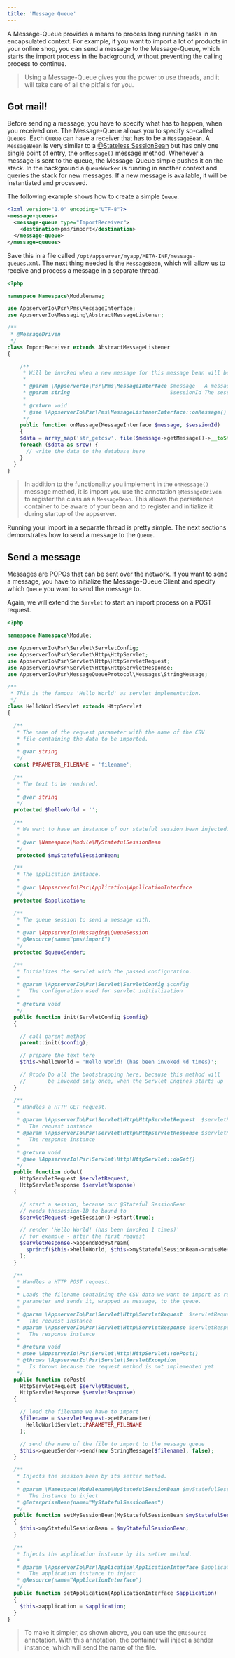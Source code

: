 ```yaml
---
title: 'Message Queue'
---
```


A Message-Queue provides a means to process long running tasks in an encapsulated context.
For example, if you want to import a lot of products in your online shop, you can send a
message to the Message-Queue, which starts the import process in the background, without
preventing the calling process to continue.

> Using a Message-Queue gives you the power to use threads, and it will take care of all the pitfalls for you.

## Got mail!

Before sending a message, you have to specify what has to happen, when you received one. The
Message-Queue allows you to specify so-called `Queues`. Each `Queue` can have a receiver that
has to be a `MessageBean`. A `MessageBean` is very similar to a [@Stateless SessionBean](#@stateless-session-bean)
but has only one single point of entry, the `onMessage()` message method. Whenever a message
is sent to the queue, the Message-Queue simple pushes it on the stack. In the background a
`QueueWorker` is running in another context and queries the stack for new messages. If a new
message is available, it will be instantiated and processed.

The following example shows how to create a simple `Queue`.

```xml
<?xml version="1.0" encoding="UTF-8"?>
<message-queues>
  <message-queue type="ImportReceiver">
    <destination>pms/import</destination>
  </message-queue>
</message-queues>
```

Save this in a file called `/opt/appserver/myapp/META-INF/message-queues.xml`. The next thing
needed is the `MessageBean`, which will allow us to receive and process a message in a separate thread.

```php
<?php

namespace Namespace\Modulename;

use AppserverIo\Psr\Pms\MessageInterface;
use AppserverIo\Messaging\AbstractMessageListener;

/**
 * @MessageDriven
 */
class ImportReceiver extends AbstractMessageListener
{

    /**
     * Will be invoked when a new message for this message bean will be available.
     *
     * @param \AppserverIo\Psr\Pms\MessageInterface $message   A message this message bean is listen for
     * @param string                                $sessionId The session ID
     *
     * @return void
     * @see \AppserverIo\Psr\Pms\MessageListenerInterface::onMessage()
     */
    public function onMessage(MessageInterface $message, $sessionId)
    {
    $data = array_map('str_getcsv', file($message->getMessage()->__toString()));
    foreach ($data as $row) {
      // write the data to the database here
    }
  }
}
```

> In addition to the functionality you implement in the `onMessage()` message method, it is import you use the annotation `@MessageDriven` to register the class as a `MessageBean`. This allows the persistence container to be aware of your bean and to register and initialize it during startup of the appserver.

Running your import in a separate thread is pretty simple. The next sections demonstrates how to send a message to the `Queue`.

## Send a message

Messages are POPOs that can be sent over the network. If you want to send a message, you have
to initialize the Message-Queue Client and specify which `Queue` you want to send the message to.

Again, we will extend the `Servlet` to start an import process on a POST request.

```php
<?php

namespace Namespace\Module;

use AppserverIo\Psr\Servlet\ServletConfig;
use AppserverIo\Psr\Servlet\Http\HttpServlet;
use AppserverIo\Psr\Servlet\Http\HttpServletRequest;
use AppserverIo\Psr\Servlet\Http\HttpServletResponse;
use AppserverIo\Psr\MessageQueueProtocol\Messages\StringMessage;

/**
 * This is the famous 'Hello World' as servlet implementation.
 */
class HelloWorldServlet extends HttpServlet
{

  /**
   * The name of the request parameter with the name of the CSV
   * file containing the data to be imported.
   *
   * @var string
   */
  const PARAMETER_FILENAME = 'filename';

  /**
   * The text to be rendered.
   *
   * @var string
   */
  protected $helloWorld = '';

  /**
   * We want to have an instance of our stateful session bean injected.
   *
   * @var \Namespace\Module\MyStatefulSessionBean
   */
   protected $myStatefulSessionBean;

  /**
   * The application instance.
   *
   * @var \AppserverIo\Psr\Application\ApplicationInterface
   */
  protected $application;

  /**
   * The queue session to send a message with.
   *
   * @var \AppserverIo\Messaging\QueueSession
   * @Resource(name="pms/import")
   */
  protected $queueSender;

  /**
   * Initializes the servlet with the passed configuration.
   *
   * @param \AppserverIo\Psr\Servlet\ServletConfig $config
   *   The configuration used for servlet initialization
   *
   * @return void
   */
  public function init(ServletConfig $config)
  {

    // call parent method
    parent::init($config);

    // prepare the text here
    $this->helloWorld = 'Hello World! (has been invoked %d times)';

    // @todo Do all the bootstrapping here, because this method will
    //       be invoked only once, when the Servlet Engines starts up
  }

  /**
   * Handles a HTTP GET request.
   *
   * @param \AppserverIo\Psr\Servlet\Http\HttpServletRequest  $servletRequest  
   *   The request instance
   * @param \AppserverIo\Psr\Servlet\Http\HttpServletResponse $servletResponse
   *   The response instance
   *
   * @return void
   * @see \AppserverIo\Psr\Servlet\Http\HttpServlet::doGet()
   */
  public function doGet(
    HttpServletRequest $servletRequest,
    HttpServletResponse $servletResponse)
  {

    // start a session, because our @Stateful SessionBean
    // needs thesession-ID to bound to
    $servletRequest->getSession()->start(true);

    // render 'Hello World! (has been invoked 1 times)'
    // for example - after the first request
    $servletResponse->appendBodyStream(
      sprintf($this->helloWorld, $this->myStatefulSessionBean->raiseMe())
    );
  }

  /**
   * Handles a HTTP POST request.
   *
   * Loads the filename containing the CSV data we want to import as request
   * parameter and sends it, wrapped as message, to the queue.
   *
   * @param \AppserverIo\Psr\Servlet\Http\ServletRequest  $servletRequest
   *   The request instance
   * @param \AppserverIo\Psr\Servlet\Http\ServletResponse $servletResponse
   *   The response instance
   *
   * @return void
   * @see \AppserverIo\Psr\Servlet\Http\HttpServlet::doPost()
   * @throws \AppserverIo\Psr\Servlet\ServletException
   *   Is thrown because the request method is not implemented yet
   */
  public function doPost(
    HttpServletRequest $servletRequest,
    HttpServletResponse $servletResponse)
  {

    // load the filename we have to import
    $filename = $servletRequest->getParameter(
      HelloWorldServlet::PARAMETER_FILENAME
    );

    // send the name of the file to import to the message queue
    $this->queueSender->send(new StringMessage($filename), false);
  }

  /**
   * Injects the session bean by its setter method.
   *
   * @param \Namespace\Modulename\MyStatefulSessionBean $myStatefulSessionBean
   *   The instance to inject
   * @EnterpriseBean(name="MyStatefulSessionBean")
   */
  public function setMySessionBean(MyStatefulSessionBean $myStatefulSessionBean)
  {
    $this->myStatefulSessionBean = $myStatefulSessionBean;
  }

  /**
   * Injects the application instance by its setter method.
   *
   * @param \AppserverIo\Psr\Application\ApplicationInterface $application
   *   The application instance to inject
   * @Resource(name="ApplicationInterface")
   */
  public function setApplication(ApplicationInterface $application)
  {
    $this->application = $application;
  }
}
```

> To make it simpler, as shown above, you can use the `@Resource` annotation. With this annotation, the container will inject a sender
> instance, which will send the name of the file.